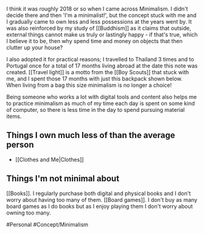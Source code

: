 I think it was roughly 2018 or so when I came across Minimalism. I didn't decide there and then 'I'm a minimalist!', but the concept stuck with me and I gradually came to own less and less possessions at the years went by. It was also reinforced by my study of [[Buddhism]] as it claims that outside, external things cannot make us truly or lastingly happy - if that's true, which I believe it to be, then why spend time and money on objects that then clutter up your house?

I also adopted it for practical reasons; I travelled to Thailand 3 times and to Portugal once for a total of 17 months living abroad at the date this note was created. [[Travel light]] is a motto from the [[Boy Scouts]] that stuck with me, and I spent those 17 months with just this backpack shown below. When living from a bag this size minimalism is no longer a choice!

Being someone who works a lot with digital tools and content also helps me to practice minimalism as much of my time each day is spent on some kind of computer, so there is less time in the day to spend pursuing material items. 


## Things I own much less of than the average person
- [[Clothes and Me|Clothes]]


## Things I'm not minimal about
[[Books]]. I regularly purchase both digital and physical books and I don't worry about having too many of them.
[[Board games]]. I don't buy as many board games as I do books but as I enjoy playing them I don't worry about owning too many. 


#Personal #Concept/Minimalism